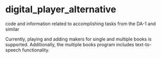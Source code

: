 # digital_player_alternative
code and information related to accomplishing tasks from the DA-1 and similar

Currently, playing and adding makers for single and multiple books is supported. 
Additionally, the multiple books program includes text-to-speech functionality.
